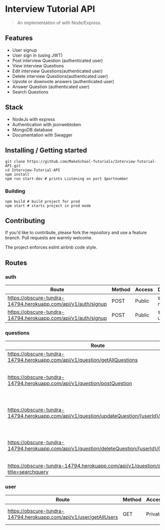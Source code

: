 # Interview Tutorial API

> An implementation of with Node/Express.

## Features

* User signup
* User sign in (using JWT)
* Post interview Question (authenticated user)
* View interview Questions
* Edit interview Questions(authenticated user)
* Delete interview Questions(authenticated user)
* Upvote or downvote answers (authenticated user)
* Answer Question (authenticated user)
* Search Questions

## Stack

* NodeJs with express
* Authentication with jsonwebtoken
* MongoDB database
* Documentation with Swagger

## Installing / Getting started

```shell
git clone https://github.com/MakeSchool-Tutorials/Interview-Tutorial-API.git
cd Interview-Tutorial-API
npm install
npm run start-dev # prints Listening on port $portnumber
```

### Building

```shell
npm build # build project for prod
npm start # starts project in prod mode
```

## Contributing

If you'd like to contribute, please fork the repository and use a feature
branch. Pull requests are warmly welcome.

The project enforces eslint airbnb code style.

## Routes

### auth

| Route | Method | Access | Description |
| ----------- | ----------- | ----------- | ----------- |
| <https://obscure-tundra-14794.herokuapp.com/api/v1/auth/signup> | POST | Public |sign up a new user |
| <https://obscure-tundra-14794.herokuapp.com/api/v1/auth/signup> | POST | Public | sign in as a user |

### questions

| Route | Method | Access | Description |
| ----------- | ----------- | ----------- | ----------- |
| <https://obscure-tundra-14794.herokuapp.com/api/v1/question/getAllQuestions> |GET| Private | Gets all questions |
| <https://obscure-tundra-14794.herokuapp.com/api/v1/question/postQuestion> | POST | Private | ask a question as a user already signed in |
| <https://obscure-tundra-14794.herokuapp.com/api/v1/question/updateQuestion/{userId}/{questionId>} | PUT | Private | edit your question as a user already signed in |
| <https://obscure-tundra-14794.herokuapp.com/api/v1/question/deleteQuestion/{userId}/{questionId>} | DELETE | Private | delete your question as a user already signed in |
| <https://obscure-tundra-14794.herokuapp.com/api/v1/question/search?title=searchquery> | GET | Public | search for a question |

### user

| Route | Method | Access | Description |
| ----------- | ----------- | ----------- | ----------- |
| <https://obscure-tundra-14794.herokuapp.com/api/v1/user/getAllUsers> | GET | Private | get all users registeres |
